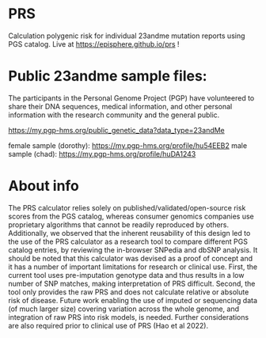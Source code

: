 

# PRS
Calculation polygenic risk for individual 23andme mutation reports using PGS catalog. Live at https://episphere.github.io/prs !

# Public 23andme sample files: 

The participants in the Personal Genome Project (PGP) have volunteered to share their DNA sequences, medical information, and other personal information with the research community and the general public.

https://my.pgp-hms.org/public_genetic_data?data_type=23andMe

female sample (dorothy): https://my.pgp-hms.org/profile/hu54EEB2
male sample (chad):  https://my.pgp-hms.org/profile/huDA1243

# About info
 The PRS calculator relies solely on published/validated/open-source risk scores from the PGS catalog, whereas consumer genomics companies use proprietary algorithms that cannot be readily reproduced by others. Additionally, we observed that the inherent reusability of this design led to the use of the PRS calculator as a research tool to compare different PGS catalog entries, by reviewing the in-browser SNPedia and dbSNP analysis. It should be noted that this calculator was devised as a proof of concept and it has a number of important limitations for research or clinical use. First, the current tool uses pre-imputation genotype data and thus results in a low number of SNP matches, making interpretation of PRS difficult. Second, the tool only provides the raw PRS and does not calculate relative or absolute risk of disease. Future work enabling the use of imputed or sequencing data (of much larger size) covering variation across the whole genome, and integration of raw PRS into risk models, is needed. Further considerations are also required prior to clinical use of PRS  (Hao et al 2022).

